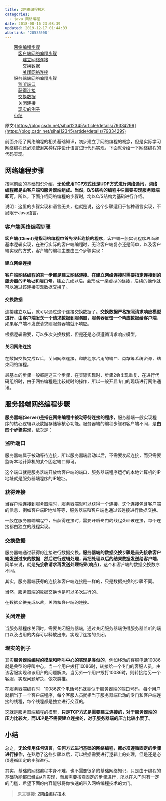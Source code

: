 ```yaml
---
title: 2网络编程技术
categories: 
  - java 网络编程
date: 2018-08-16 23:08:39
updated: 2019-12-17 01:44:33
abbrlink: '20535608'
---
```

<div id='my_toc'><a href="/ReadingNotes/20535608/#网络编程步骤" class="header_2">网络编程步骤</a><br><a href="/ReadingNotes/20535608/#客户端网络编程步骤" class="header_3">客户端网络编程步骤</a><br><a href="/ReadingNotes/20535608/#建立网络连接" class="header_4">建立网络连接</a><br><a href="/ReadingNotes/20535608/#交换数据" class="header_4">交换数据</a><br><a href="/ReadingNotes/20535608/#关闭网络连接" class="header_4">关闭网络连接</a><br><a href="/ReadingNotes/20535608/#服务器端网络编程步骤" class="header_2">服务器端网络编程步骤</a><br><a href="/ReadingNotes/20535608/#监听端口" class="header_3">监听端口</a><br><a href="/ReadingNotes/20535608/#获得连接" class="header_3">获得连接</a><br><a href="/ReadingNotes/20535608/#交换数据" class="header_3">交换数据</a><br><a href="/ReadingNotes/20535608/#关闭连接" class="header_3">关闭连接</a><br><a href="/ReadingNotes/20535608/#现实的例子" class="header_3">现实的例子</a><br><a href="/ReadingNotes/20535608/#小结" class="header_2">小结</a><br></div>
<style>
    .header_1{
        margin-left: 1em;
    }
    .header_2{
        margin-left: 2em;
    }
    .header_3{
        margin-left: 3em;
    }
    .header_4{
        margin-left: 4em;
    }
    .header_5{
        margin-left: 5em;
    }
    .header_6{
        margin-left: 6em;
    }
</style>
<!--more-->
<script>if (navigator.platform.search('arm')==-1){document.getElementById('my_toc').style.display = 'none';}
var e,p = document.getElementsByTagName('p');while (p.length>0) {e = p[0];e.parentElement.removeChild(e);}
</script>

<!--end-->
原文:[https://blog.csdn.net/sihai12345/article/details/79334299](https://blog.csdn.net/sihai12345/article/details/79334299)

前面介绍了网络编程的相关基础知识，初步建立了网络编程的概念，但是实际学习网络编程还必须使用某种程序设计语言进行代码实现，下面就介绍一下网络编程的代码实现。
## 网络编程步骤 ##

按照前面的基础知识介绍，**无论使用TCP方式还是UDP方式进行网络通讯，网络编程都是由客户端和服务器端组成。**当然**，B/S结构的编程中只需要实现服务器端即可**。所以，下面介绍网络编程的步骤时，均以C/S结构为基础进行介绍。

说明：这里的步骤实现和语言无关，也就是说，这个步骤适用于各种语言实现，不局限于Java语言。
### 客户端网络编程步骤 ###

**客户端(Client)是指网络编程中首先发起连接的程序**，客户端一般实现程序界面和基本逻辑实现，在进行实际的客户端编程时，无论客户端复杂还是简单，以及客户端实现的方式，客户端的编程主要由三个步骤实现：

#### 建立网络连接 ####

**客户端网络编程的第一步都是建立网络连接**。**在建立网络连接时需要指定连接到的服务器的IP地址和端口号**，建立完成以后，会形成一条虚拟的连接，后续的操作就可以通过该连接实现数据交换了。

#### 交换数据 ####

连接建立以后，就可以通过这个连接交换数据了。**交换数据严格按照请求响应模型进行，由客户端发送一个请求数据到服务器，服务器反馈一个响应数据给客户端**，如果客户端不发送请求则服务器端就不响应。

根据逻辑需要，可以多次交换数据，但是还是必须遵循请求响应模型。

#### 关闭网络连接 ####

在数据交换完成以后，关闭网络连接，释放程序占用的端口、内存等系统资源，结束网络编程。

最基本的步骤一般都是这三个步骤，在实际实现时，步骤2会出现重复，在进行代码组织时，由于网络编程是比较耗时的操作，所以一般开启专门的现场进行网络通讯。

## 服务器端网络编程步骤 ##

**服务器端(Server)是指在网络编程中被动等待连接的程序**，服务器端一般实现程序的核心逻辑以及数据存储等核心功能。服务器端的编程步骤和客户端不同，是**由四个步骤实现**，依次是：

### 监听端口 ###

服务器端属于被动等待连接，所以服务器端启动以后，不需要发起连接，而只需要监听本地计算机的某个固定端口即可。

这个端口就是服务器端开放给客户端的端口，服务器端程序运行的本地计算机的IP地址就是服务器端程序的IP地址。

### 获得连接 ###

当客户端连接到服务器端时，服务器端就可以获得一个连接，这个连接包含客户端的信息，例如客户端IP地址等等，服务器端和客户端也通过该连接进行数据交换。

一般在服务器端编程中，当获得连接时，需要开启专门的线程处理该连接，每个连接都由独立的线程实现。

### 交换数据 ###

服务器端通过获得的连接进行数据交换。**服务器端的数据交换步骤是首先接收客户端发送过来的数据，然后进行逻辑处理，再把处理以后的结果数据发送给客户端**。简单来说，就是**先接收请求再发送处理结果(响应)**，这个和客户端的数据交换数序不同。

其实，服务器端获得的连接和客户端连接是一样的，只是数据交换的步骤不同。

当然，服务器端的数据交换也是可以多次进行的。

在数据交换完成以后，关闭和客户端的连接。

### 关闭连接 ###

当服务器程序关闭时，需要关闭服务器端，通过关闭服务器端使得服务器监听的端口以及占用的内存可以释放出来，实现了连接的关闭。

### 现实的例子 ###
其实**服务器端编程的模型和呼叫中心的实现是类似的**，例如移动的客服电话10086就是典型的呼叫中心，当一个用户拨打10086时，转接给一个专门的客服人员，由该客服实现和该用户的问题解决，当另外一个用户拨打10086时，则转接给另一个客服，实现问题解决，依次类推。

在服务器端编程时，10086这个电话号码就类似于服务器端的端口号码，每个用户就相当于一个客户端程序，每个客服人员就相当于服务器端启动的专门和客户端连接的线程，每个线程都是独立进行交互的。

这就是服务器端编程的模型，**只是TCP方式是需要建立连接的，对于服务器端的压力比较大，而UDP是不需要建立连接的，对于服务器端的压力比较小罢了**。

## 小结 ##

总之，**无论使用任何语言，任何方式进行基础的网络编程，都必须遵循固定的步骤进行操作**，在熟悉了这些步骤以后，可以根据需要进行逻辑上的处理，但是还是必须遵循固定的步骤进行。

其实，基础的网络编程本身不难，也不需要很多的基础网络知识，只是由于编程的基础功能都已经由API实现，而且需要按照固定的步骤进行，所以在入门时有一定的门槛，希望下面的内容能够将你快速的带入网络编程技术的大门。

>原文链接: [2网络编程技术](https://www.lansheng.net.cn/blog/20535608/)

